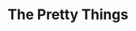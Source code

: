 ---
title: "The Pretty Things"
summary: "English R&B and Beat band from London, formed in 1963. The Pretty Things disbanded in late 2018. In September 2020, less than half a year after Phil May's death, the band released a final acoustic album featuring recordings from 2019. Original lineup 1963: Phil May, Dick Taylor, Brian Pendleton, John Stax, Viv Prince Final lineup 2018: Phil May, Dick Taylor, Frank Holland, George Woosey, Jack Greenwood"
image: "the-pretty-things.jpg"
---